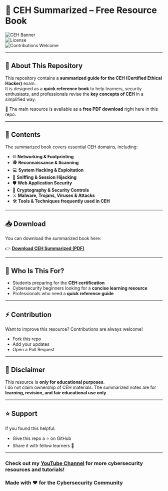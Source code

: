 # 📘 CEH Summarized – Free Resource Book  

![CEH Banner](https://img.shields.io/badge/Certified%20Ethical%20Hacker-Summary-blue?style=flat-square&logo=hackaday)  
![License](https://img.shields.io/badge/License-Free-green?style=flat-square)  
![Contributions Welcome](https://img.shields.io/badge/Contributions-Welcome-orange?style=flat-square&logo=github)

---

## 🚀 About This Repository
This repository contains a **summarized guide for the CEH (Certified Ethical Hacker)** exam.  
It is designed as a **quick reference book** to help learners, security enthusiasts, and professionals revise the **key concepts of CEH** in a simplified way.

📂 The main resource is available as a **free PDF download** right here in this repo.

---

## 📂 Contents
The summarized book covers essential CEH domains, including:  
- 🌐 **Networking & Footprinting**  
- 🕵️ **Reconnaissance & Scanning**  
- 💻 **System Hacking & Exploitation**  
- 📡 **Sniffing & Session Hijacking**  
- 🛡️ **Web Application Security**  
- 🔐 **Cryptography & Security Controls**  
- ⚔️ **Malware, Trojans, Viruses & Attacks**  
- 🛠️ **Tools & Techniques frequently used in CEH**  

---

## 📥 Download
You can download the summarized book here:  

👉 [**Download CEH Summarized (PDF)**](./CEH-Summarized.pdf)

---

## 🎯 Who Is This For?
- Students preparing for the **CEH certification**  
- Cybersecurity beginners looking for a **concise learning resource**  
- Professionals who need a **quick reference guide**  

---

## ⚡ Contribution
Want to improve this resource? Contributions are always welcome!  
- Fork this repo  
- Add your updates  
- Open a Pull Request  

---

## 🛑 Disclaimer
This resource is **only for educational purposes**.  
I do not claim ownership of CEH materials. The summarized notes are for **learning, revision, and fair educational use only**.  

---

## ⭐ Support
If you found this helpful:  
- Give this repo a ⭐ on GitHub  
- Share it with fellow learners 🚀  

---

### Check out my [YouTube Channel](https://youtube.com/yourchannel) for more cybersecurity resources and tutorials!

### Made with ❤️ for the Cybersecurity Community
